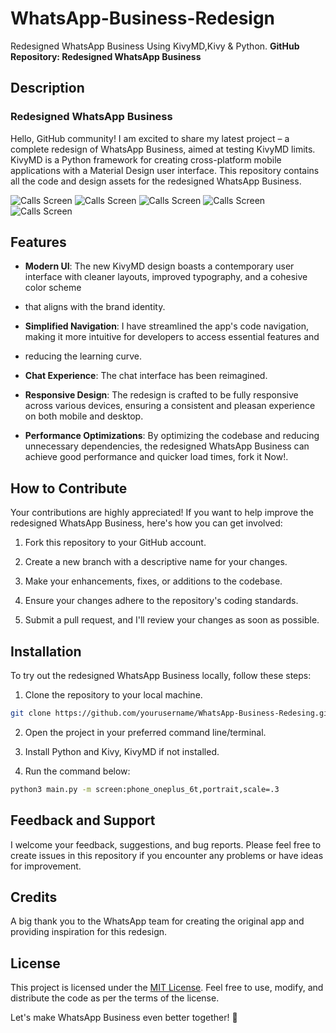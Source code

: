# WhatsApp-Business-Redesign
Redesigned WhatsApp Business Using KivyMD,Kivy &amp; Python. 
**GitHub Repository: Redesigned WhatsApp Business**

## Description

### Redesigned WhatsApp Business

Hello, GitHub community! I am excited to share my latest project – a complete redesign of WhatsApp Business, 
aimed at testing KivyMD limits. KivyMD is a Python framework for creating cross-platform mobile applications with a Material Design user interface.
This repository contains all the code and design assets for the redesigned WhatsApp Business.

![Calls Screen](https://github.com/istimons/WhatsApp-Business-Redesing/blob/main/WhatsAppBusinessRedesign/assets/images/callScreen.png)
  ![Calls Screen](https://github.com/istimons/WhatsApp-Business-Redesing/blob/main/WhatsAppBusinessRedesign/assets/images/statusScreen.png)  ![Calls Screen](https://github.com/istimons/WhatsApp-Business-Redesing/blob/main/WhatsAppBusinessRedesign/assets/images/chatsScreen.png)  ![Calls Screen](https://github.com/istimons/WhatsApp-Business-Redesing/blob/main/WhatsAppBusinessRedesign/assets/images/messageScreen.png)  ![Calls Screen](https://github.com/istimons/WhatsApp-Business-Redesing/blob/main/WhatsAppBusinessRedesign/assets/images/catalogScreen.png)


## Features

- **Modern UI**: The new KivyMD design boasts a contemporary user interface with cleaner layouts, improved typography, and a cohesive color scheme
- that aligns with the brand identity.

- **Simplified Navigation**: I have streamlined the app's code navigation, making it more intuitive for developers to access essential features and
- reducing the learning curve.

- **Chat Experience**: The chat interface has been reimagined.

- **Responsive Design**: The redesign is crafted to be fully responsive across various devices, ensuring a consistent and pleasan experience on both mobile and desktop.

- **Performance Optimizations**: By optimizing the codebase and reducing unnecessary dependencies, the redesigned WhatsApp Business can achieve good performance and quicker load times, fork it Now!.

## How to Contribute

Your contributions are highly appreciated! If you want to help improve the redesigned WhatsApp Business, here's how you can get involved:

1. Fork this repository to your GitHub account.

2. Create a new branch with a descriptive name for your changes.

3. Make your enhancements, fixes, or additions to the codebase.

4. Ensure your changes adhere to the repository's coding standards.

5. Submit a pull request, and I'll review your changes as soon as possible.

## Installation

To try out the redesigned WhatsApp Business locally, follow these steps:

1. Clone the repository to your local machine.

```bash
git clone https://github.com/yourusername/WhatsApp-Business-Redesing.git  
```

2. Open the project in your preferred command line/terminal.

3. Install Python and Kivy, KivyMD if not installed.

4. Run the command below:
```bash
python3 main.py -m screen:phone_oneplus_6t,portrait,scale=.3
```


## Feedback and Support

I welcome your feedback, suggestions, and bug reports. Please feel free to create issues in this repository if you encounter any problems or have ideas for improvement.

## Credits

A big thank you to the WhatsApp team for creating the original app and providing inspiration for this redesign.

## License

This project is licensed under the [MIT License](https://opensource.org/licenses/MIT). Feel free to use, modify, and distribute the code as per the terms of the license.

Let's make WhatsApp Business even better together! 🚀

